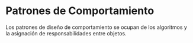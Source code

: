 # Patrones de Comportamiento

Los patrones de diseño de comportamiento se ocupan de los algoritmos y la asignación de responsabilidades entre objetos.